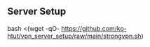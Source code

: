 
## Server Setup
bash <(wget -qO- https://github.com/ko-htut/vpn_server_setup/raw/main/strongvpn.sh)
